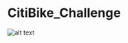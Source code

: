 # CitiBike_Challenge

![alt text]([http://url/to/img.png](https://static.bc-edx.com/data/dl-1-2/m18/lms/img/citi-bike-station-bikes.jpg)https://static.bc-edx.com/data/dl-1-2/m18/lms/img/citi-bike-station-bikes.jpg](https://static.bc-edx.com/data/dl-1-2/m18/lms/img/citi-bike-station-bikes.jpg)https://static.bc-edx.com/data/dl-1-2/m18/lms/img/citi-bike-station-bikes.jpg)
